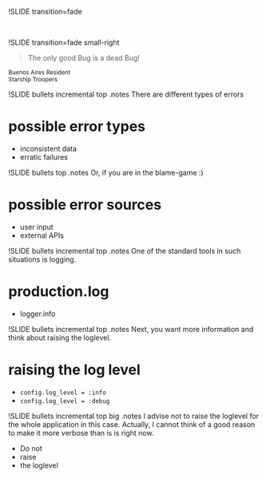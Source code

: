 !SLIDE transition=fade

&nbsp;

!SLIDE transition=fade small-right

> The only good Bug is a dead Bug!

<small>Buenos Aires Resident<br />Starship Troopers</small>

!SLIDE bullets incremental top
.notes There are different types of errors

# possible error types
* inconsistent data
* erratic failures


!SLIDE bullets top
.notes Or, if you are in the blame-game :)

# possible error sources
* user input
* external APIs


!SLIDE bullets incremental top
.notes One of the standard tools in such situations is logging.

# production.log
* logger.info

!SLIDE bullets incremental top
.notes Next, you want more information and think about raising the loglevel.

# raising the log level

* `config.log_level = :info`
* `config.log_level = :debug`


!SLIDE bullets incremental top big
.notes I advise not to raise the loglevel for the whole application in this case.
Actually, I cannot think of a good reason to make it more verbose than is is right now.

* Do not
* raise
* the loglevel
